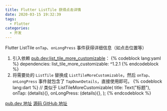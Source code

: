 ```yaml
---
title: Flutter ListTile 获得点击详情
date: 2020-03-15 19:32:39
tags: 
  - Flutter
categories:
  - 开发
---
```

Flutter ListTile <code>onTap</code>、<code>onLongPress</code> 事件获得详细信息（如点击位置等）
<!-- more -->
1. 引入依赖 [pub.dev:list_tile_more_customizable](https://pub.dev/packages/list_tile_more_customizable)：
{% codeblock lang:yaml %}
dependencies:
  list_tile_more_customizable: ^1.2.1
{% endcodeblock %}
2. 将需要处的 <code>ListTile</code> 替换成 <code>ListTileMoreCustomizable</code>，然后 <code>onTap</code>、<code>onLongPress</code> 事件就包含了 <code>TapDownDetails</code>，直接使用即可。
{% codeblock lang:dart %}
// 类似于
ListTileMoreCustomizable(
    title: Text("标题"),
    onTap: (details){},
    onLongPress: (details){},
);
{% endcodeblock %}

[pub.dev 地址](https://pub.dev/packages/list_tile_more_customizable)
[源码 GitHub 地址](https://github.com/Playhi/list_tile_more_customizable)


